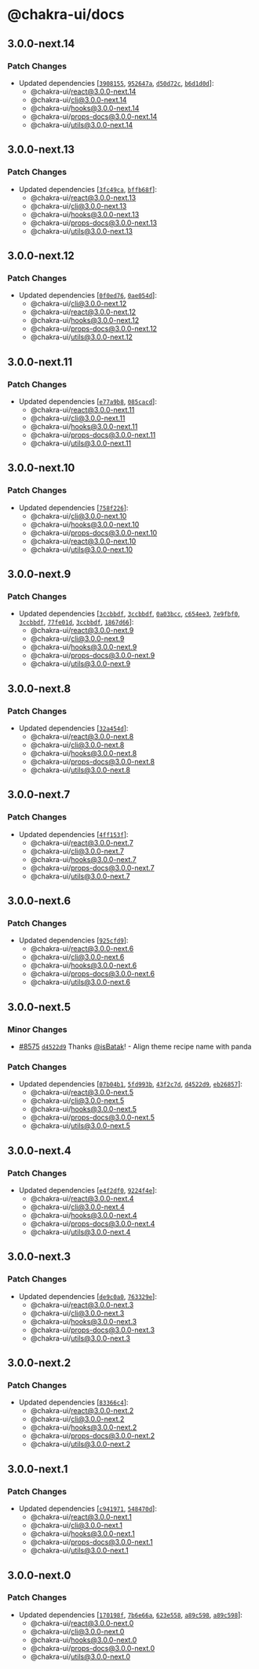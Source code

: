 # @chakra-ui/docs

## 3.0.0-next.14

### Patch Changes

- Updated dependencies
  [[`3908155`](https://github.com/chakra-ui/chakra-ui/commit/3908155e291b14468c12711abc9e45e94c904358),
  [`952647a`](https://github.com/chakra-ui/chakra-ui/commit/952647a1767df596d08f91fd3b50c28e8edc22e7),
  [`d50d72c`](https://github.com/chakra-ui/chakra-ui/commit/d50d72c2bcdf147caa273f3a1aa1e0cd67da38d3),
  [`b6d1d0d`](https://github.com/chakra-ui/chakra-ui/commit/b6d1d0db60644fc43d04e6d40e86b6dba659457a)]:
  - @chakra-ui/react@3.0.0-next.14
  - @chakra-ui/cli@3.0.0-next.14
  - @chakra-ui/hooks@3.0.0-next.14
  - @chakra-ui/props-docs@3.0.0-next.14
  - @chakra-ui/utils@3.0.0-next.14

## 3.0.0-next.13

### Patch Changes

- Updated dependencies
  [[`3fc49ca`](https://github.com/chakra-ui/chakra-ui/commit/3fc49ca37df42e793d84afd4bc857c568e2e8b5a),
  [`bffb68f`](https://github.com/chakra-ui/chakra-ui/commit/bffb68f4fdedf4a438a0e56406315b44b98c6011)]:
  - @chakra-ui/react@3.0.0-next.13
  - @chakra-ui/cli@3.0.0-next.13
  - @chakra-ui/hooks@3.0.0-next.13
  - @chakra-ui/props-docs@3.0.0-next.13
  - @chakra-ui/utils@3.0.0-next.13

## 3.0.0-next.12

### Patch Changes

- Updated dependencies
  [[`0f0ed76`](https://github.com/chakra-ui/chakra-ui/commit/0f0ed76e3f06b9f3efeb7421d2283aee8aead9f7),
  [`0ae054d`](https://github.com/chakra-ui/chakra-ui/commit/0ae054d3745339bd7bdae83b19a7be42957f0f59)]:
  - @chakra-ui/cli@3.0.0-next.12
  - @chakra-ui/react@3.0.0-next.12
  - @chakra-ui/hooks@3.0.0-next.12
  - @chakra-ui/props-docs@3.0.0-next.12
  - @chakra-ui/utils@3.0.0-next.12

## 3.0.0-next.11

### Patch Changes

- Updated dependencies
  [[`e77a9b8`](https://github.com/chakra-ui/chakra-ui/commit/e77a9b81ecd765d0b0963e5f847a867dfd506363),
  [`085cacd`](https://github.com/chakra-ui/chakra-ui/commit/085cacdef4dbc853609d2930ca01382599df705c)]:
  - @chakra-ui/react@3.0.0-next.11
  - @chakra-ui/cli@3.0.0-next.11
  - @chakra-ui/hooks@3.0.0-next.11
  - @chakra-ui/props-docs@3.0.0-next.11
  - @chakra-ui/utils@3.0.0-next.11

## 3.0.0-next.10

### Patch Changes

- Updated dependencies
  [[`758f226`](https://github.com/chakra-ui/chakra-ui/commit/758f226e941e4ac9b644a5ab5a4900c2db728c28)]:
  - @chakra-ui/cli@3.0.0-next.10
  - @chakra-ui/hooks@3.0.0-next.10
  - @chakra-ui/props-docs@3.0.0-next.10
  - @chakra-ui/react@3.0.0-next.10
  - @chakra-ui/utils@3.0.0-next.10

## 3.0.0-next.9

### Patch Changes

- Updated dependencies
  [[`3ccbbdf`](https://github.com/chakra-ui/chakra-ui/commit/3ccbbdff6e9c48350461358fb898ea1a8a166c08),
  [`3ccbbdf`](https://github.com/chakra-ui/chakra-ui/commit/3ccbbdff6e9c48350461358fb898ea1a8a166c08),
  [`0a03bcc`](https://github.com/chakra-ui/chakra-ui/commit/0a03bcc602f36b2901f53e4e03e6498d28bd8fa6),
  [`c654ee3`](https://github.com/chakra-ui/chakra-ui/commit/c654ee31fff590be2ec132a30deb2be399af7035),
  [`7e9fbf0`](https://github.com/chakra-ui/chakra-ui/commit/7e9fbf06db6286220451ba9c4d0784e4e4be3dac),
  [`3ccbbdf`](https://github.com/chakra-ui/chakra-ui/commit/3ccbbdff6e9c48350461358fb898ea1a8a166c08),
  [`77fe01d`](https://github.com/chakra-ui/chakra-ui/commit/77fe01d3de6e07936998acce37d6f2e7d34c25ed),
  [`3ccbbdf`](https://github.com/chakra-ui/chakra-ui/commit/3ccbbdff6e9c48350461358fb898ea1a8a166c08),
  [`1867d66`](https://github.com/chakra-ui/chakra-ui/commit/1867d6628fa83c97eba5a30c7bf4238dd2c20c09)]:
  - @chakra-ui/react@3.0.0-next.9
  - @chakra-ui/cli@3.0.0-next.9
  - @chakra-ui/hooks@3.0.0-next.9
  - @chakra-ui/props-docs@3.0.0-next.9
  - @chakra-ui/utils@3.0.0-next.9

## 3.0.0-next.8

### Patch Changes

- Updated dependencies
  [[`32a454d`](https://github.com/chakra-ui/chakra-ui/commit/32a454d0c2ffc67a9f09210d591f68b052e889e9)]:
  - @chakra-ui/react@3.0.0-next.8
  - @chakra-ui/cli@3.0.0-next.8
  - @chakra-ui/hooks@3.0.0-next.8
  - @chakra-ui/props-docs@3.0.0-next.8
  - @chakra-ui/utils@3.0.0-next.8

## 3.0.0-next.7

### Patch Changes

- Updated dependencies
  [[`4ff153f`](https://github.com/chakra-ui/chakra-ui/commit/4ff153fd9b449d3e43561b7daceaadfe3c925b08)]:
  - @chakra-ui/react@3.0.0-next.7
  - @chakra-ui/cli@3.0.0-next.7
  - @chakra-ui/hooks@3.0.0-next.7
  - @chakra-ui/props-docs@3.0.0-next.7
  - @chakra-ui/utils@3.0.0-next.7

## 3.0.0-next.6

### Patch Changes

- Updated dependencies
  [[`925cfd9`](https://github.com/chakra-ui/chakra-ui/commit/925cfd99ce0a09c4145b81c17605e882c4aa1840)]:
  - @chakra-ui/react@3.0.0-next.6
  - @chakra-ui/cli@3.0.0-next.6
  - @chakra-ui/hooks@3.0.0-next.6
  - @chakra-ui/props-docs@3.0.0-next.6
  - @chakra-ui/utils@3.0.0-next.6

## 3.0.0-next.5

### Minor Changes

- [#8575](https://github.com/chakra-ui/chakra-ui/pull/8575)
  [`d4522d9`](https://github.com/chakra-ui/chakra-ui/commit/d4522d92bca44a79baa404340426b2783d283e2e)
  Thanks [@isBatak](https://github.com/isBatak)! - Align theme recipe name with
  panda

### Patch Changes

- Updated dependencies
  [[`07b04b1`](https://github.com/chakra-ui/chakra-ui/commit/07b04b1c506995f6f276f5f80a93d09d89b92fce),
  [`5fd993b`](https://github.com/chakra-ui/chakra-ui/commit/5fd993bfbfd82f340646b3aa55fccc4d633834a7),
  [`43f2c7d`](https://github.com/chakra-ui/chakra-ui/commit/43f2c7d857c8fe3cab911891200fdc75d1aa782d),
  [`d4522d9`](https://github.com/chakra-ui/chakra-ui/commit/d4522d92bca44a79baa404340426b2783d283e2e),
  [`eb26857`](https://github.com/chakra-ui/chakra-ui/commit/eb2685735e25d6790d14d28653c792b9572c080e)]:
  - @chakra-ui/react@3.0.0-next.5
  - @chakra-ui/cli@3.0.0-next.5
  - @chakra-ui/hooks@3.0.0-next.5
  - @chakra-ui/props-docs@3.0.0-next.5
  - @chakra-ui/utils@3.0.0-next.5

## 3.0.0-next.4

### Patch Changes

- Updated dependencies
  [[`e4f2df0`](https://github.com/chakra-ui/chakra-ui/commit/e4f2df05a44d39cb951193cad771bc3f6f917bf2),
  [`9224f4e`](https://github.com/chakra-ui/chakra-ui/commit/9224f4e16299ab6eee7dbc9b1ba3bc6723f00046)]:
  - @chakra-ui/react@3.0.0-next.4
  - @chakra-ui/cli@3.0.0-next.4
  - @chakra-ui/hooks@3.0.0-next.4
  - @chakra-ui/props-docs@3.0.0-next.4
  - @chakra-ui/utils@3.0.0-next.4

## 3.0.0-next.3

### Patch Changes

- Updated dependencies
  [[`de9c0a0`](https://github.com/chakra-ui/chakra-ui/commit/de9c0a0d78f70db1fb246ea8ec377e57e10919e7),
  [`763329e`](https://github.com/chakra-ui/chakra-ui/commit/763329ebdca2a9d4b7295d94fff3d2265a793c99)]:
  - @chakra-ui/react@3.0.0-next.3
  - @chakra-ui/cli@3.0.0-next.3
  - @chakra-ui/hooks@3.0.0-next.3
  - @chakra-ui/props-docs@3.0.0-next.3
  - @chakra-ui/utils@3.0.0-next.3

## 3.0.0-next.2

### Patch Changes

- Updated dependencies
  [[`83366c4`](https://github.com/chakra-ui/chakra-ui/commit/83366c43e42d7d4d385bbb3d85051768b0e03be7)]:
  - @chakra-ui/react@3.0.0-next.2
  - @chakra-ui/cli@3.0.0-next.2
  - @chakra-ui/hooks@3.0.0-next.2
  - @chakra-ui/props-docs@3.0.0-next.2
  - @chakra-ui/utils@3.0.0-next.2

## 3.0.0-next.1

### Patch Changes

- Updated dependencies
  [[`c941971`](https://github.com/chakra-ui/chakra-ui/commit/c9419714db8b50b2cad3f478d90d4be4268da48f),
  [`548470d`](https://github.com/chakra-ui/chakra-ui/commit/548470dd4306dd39d76555e172da64fd1861fdc5)]:
  - @chakra-ui/react@3.0.0-next.1
  - @chakra-ui/cli@3.0.0-next.1
  - @chakra-ui/hooks@3.0.0-next.1
  - @chakra-ui/props-docs@3.0.0-next.1
  - @chakra-ui/utils@3.0.0-next.1

## 3.0.0-next.0

### Patch Changes

- Updated dependencies
  [[`170198f`](https://github.com/chakra-ui/chakra-ui/commit/170198fc3936ad34f8136a2da173c12d9dc3dc36),
  [`7b6e66a`](https://github.com/chakra-ui/chakra-ui/commit/7b6e66a15b08ad27e8458a009c3fb15ee738ca37),
  [`623e558`](https://github.com/chakra-ui/chakra-ui/commit/623e558ac22f84e6250387d0971aafe9713667a6),
  [`a89c598`](https://github.com/chakra-ui/chakra-ui/commit/a89c598ed822bf11efc519f8789fa7c145e3bba0),
  [`a89c598`](https://github.com/chakra-ui/chakra-ui/commit/a89c598ed822bf11efc519f8789fa7c145e3bba0)]:
  - @chakra-ui/react@3.0.0-next.0
  - @chakra-ui/cli@3.0.0-next.0
  - @chakra-ui/hooks@3.0.0-next.0
  - @chakra-ui/props-docs@3.0.0-next.0
  - @chakra-ui/utils@3.0.0-next.0
